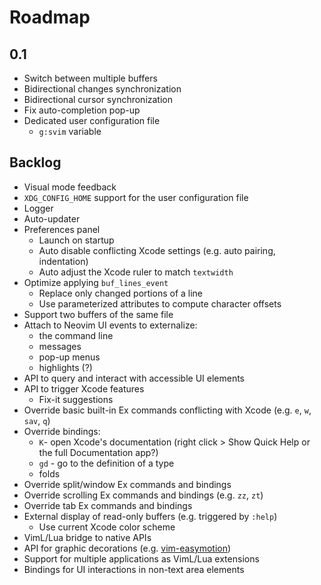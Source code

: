 # Roadmap

## 0.1

* Switch between multiple buffers
* Bidirectional changes synchronization
* Bidirectional cursor synchronization
* Fix auto-completion pop-up
* Dedicated user configuration file
    * `g:svim` variable

## Backlog

* Visual mode feedback
* `XDG_CONFIG_HOME` support for the user configuration file
* Logger
* Auto-updater
* Preferences panel
    * Launch on startup
    * Auto disable conflicting Xcode settings (e.g. auto pairing, indentation)
    * Auto adjust the Xcode ruler to match `textwidth`
* Optimize applying `buf_lines_event`
    * Replace only changed portions of a line
    * Use parameterized attributes to compute character offsets
* Support two buffers of the same file
* Attach to Neovim UI events to externalize:
    * the command line
    * messages
    * pop-up menus
    * highlights (?)
* API to query and interact with accessible UI elements
* API to trigger Xcode features
    * Fix-it suggestions
* Override basic built-in Ex commands conflicting with Xcode (e.g. `e`, `w`, `sav`, `q`)
* Override bindings:
    * `K`-  open Xcode's documentation (right click > Show Quick Help or the full Documentation app?)
    * `gd` - go to the definition of a type
    * folds
* Override split/window Ex commands and bindings
* Override scrolling Ex commands and bindings (e.g. `zz`, `zt`)
* Override tab Ex commands and bindings
* External display of read-only buffers (e.g. triggered by `:help`)
    * Use current Xcode color scheme
* VimL/Lua bridge to native APIs
* API for graphic decorations (e.g. [vim-easymotion](https://github.com/easymotion/vim-easymotion))
* Support for multiple applications as VimL/Lua extensions
* Bindings for UI interactions in non-text area elements
